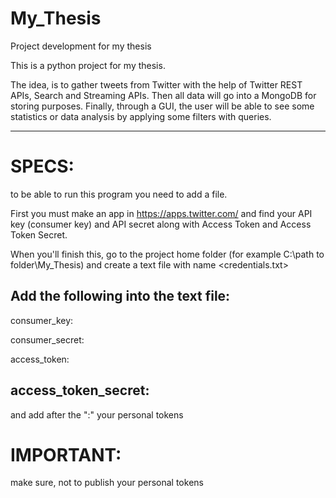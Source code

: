 # My_Thesis
Project development for my thesis

This is a python project for my thesis.

The idea, is to gather tweets from Twitter with the help of Twitter REST APIs, Search and Streaming APIs. Then all
data will go into a MongoDB for storing purposes. Finally, through a GUI, the user will be able to see some statistics or
data analysis by applying some filters with queries.

-------------------------------------------------------------------------------------------------------------------------------

# SPECS:

to be able to run this program you need to add a file.

First you must make an app in https://apps.twitter.com/
and find your API key (consumer key) and API secret along with Access Token and Access Token Secret.

When you'll finish this, go to the project home folder (for example C:\path to folder\My_Thesis\) and create a
text file with name <credentials.txt>

Add the following into the text file:
-----------------------------------------
consumer_key:

consumer_secret:

access_token:

access_token_secret:
-----------------------------------------

and add after the ":" your personal tokens

# IMPORTANT:

make sure, not to publish your personal tokens
